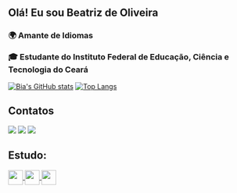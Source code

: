 
## Olá! Eu sou Beatriz de Oliveira 


<h3>🌍 Amante de Idiomas<p></p>
🎓 Estudante do Instituto Federal de Educação, Ciência e Tecnologia do Ceará</h3>


[![Bia's GitHub stats](https://github-readme-stats.vercel.app/api?username=BiaOlit&show_icons=true&theme=radical)](https://github.com/BiaOlit/github-readme-stats)
[![Top Langs](https://github-readme-stats.vercel.app/api/top-langs/?username=BiaOlit&theme=radical)](https://github.com/BiaOlit/github-readme-stats)

## Contatos
<a href="https://www.instagram.com/bia.olit/?next=%2F" target = "_blank"> <img src="https://img.shields.io/badge/Instagram-E4405F?style=for-the-badge&logo=instagram&logoColor=white"
/></a>
<a href="beatrizolit@gmail.com" target = "_blank"> <img src="https://img.shields.io/badge/Gmail-D14836?style=for-the-badge&logo=gmail&logoColor=white"
/></a>
<a href="https://www.wa.me/5585999056274" target = "_blank"> <img src="https://img.shields.io/badge/WhatsApp-25D366?style=for-the-badge&logo=whatsapp&logoColor=white"
/></a>

## Estudo:
<a href="https://github.com/BiaOlit/github-readme-stats">
  <img height=30 align="center" src="https://img.shields.io/badge/Python-3776AB?style=for-the-badge&logo=python&logoColor=white" />
</a>
<a href="https://github.com/BiaOlit/github-readme-stats">
  <img height=30 align="center" src="https://img.shields.io/badge/Java-ED8B00?style=for-the-badge&logo=openjdk&logoColor=white" />
</a>
<a href="https://github.com/BiaOlit/github-readme-stats">
  <img height=30 align="center" src="https://img.shields.io/badge/JavaScript-323330?style=for-the-badge&logo=javascript&logoColor=F7DF1E" />
</a>

<!---
BiaOlit/BiaOlit is a ✨ special ✨ repository because its `README.md` (this file) appears on your GitHub profile.
You can click the Preview link to take a look at your changes.
--->

